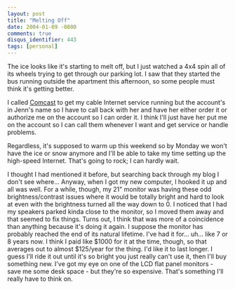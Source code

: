 ```yaml
---
layout: post
title: "Melting Off"
date: 2004-01-09 -0800
comments: true
disqus_identifier: 443
tags: [personal]
---
```

The ice looks like it's starting to melt off, but I just watched a 4x4
spin all of its wheels trying to get through our parking lot. I saw that
they started the bus running outside the apartment this afternoon, so
some people must think it's getting better.

 I called [Comcast](http://www.comcast.com) to get my cable Internet
service running but the account's in Jenn's name so I have to call back
with her and have her either order it or authorize me on the account so
I can order it. I think I'll just have her put me on the account so I
can call them whenever I want and get service or handle problems.

 Regardless, it's supposed to warm up this weekend so by Monday we won't
have the ice or snow anymore and I'll be able to take my time setting up
the high-speed Internet. That's going to rock; I can hardly wait.

 I thought I had mentioned it before, but searching back through my blog
I don't see where... Anyway, when I got my new computer, I hooked it up
and all was well. For a while, though, my 21" monitor was having these
odd brightness/contrast issues where it would be totally bright and hard
to look at even with the brightness turned all the way down to 0. I
noticed that I had my speakers parked kinda close to the monitor, so I
moved them away and that seemed to fix things. Turns out, I think that
was more of a coincidence than anything because it's doing it again. I
suppose the monitor has probably reached the end of its natural
lifetime. I've had it for... uh... like 7 or 8 years now. I think I paid
like $1000 for it at the time, though, so that averages out to almost
$125/year for the thing. I'd like it to last longer. I guess I'll ride
it out until it's so bright you just really can't use it, then I'll buy
something new. I've got my eye on one of the LCD flat panel monitors -
save me some desk space - but they're so expensive. That's something
I'll really have to think on.
